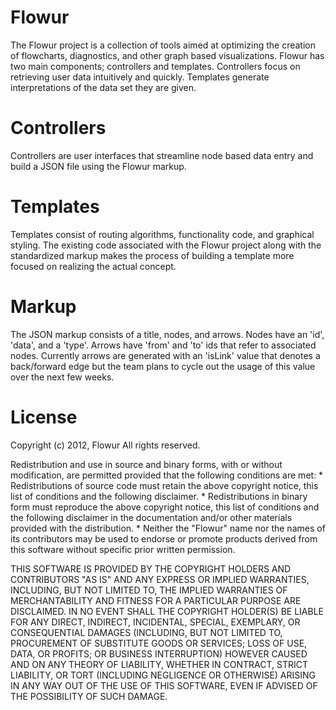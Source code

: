 Flowur
======

The Flowur project is a collection of tools aimed at optimizing the creation of flowcharts, diagnostics, and other graph based visualizations. Flowur has two main components; controllers and templates. Controllers focus on retrieving user data intuitively and quickly. Templates generate interpretations of the data set they are given.


Controllers
===========
Controllers are user interfaces that streamline node based data entry and build a JSON file using the Flowur markup.



Templates
=========
Templates consist of routing algorithms, functionality code, and graphical styling. The existing code associated with the Flowur project along with the standardized markup makes the process of building a template more focused on realizing the actual concept.

Markup
======
The JSON markup consists of a title, nodes, and arrows. Nodes have an 'id', 'data', and a 'type'. Arrows have 'from' and 'to' ids that refer to associated nodes. Currently arrows are generated with an 'isLink' value that denotes a back/forward edge but the team plans to cycle out the usage of this value over the next few weeks.

License
=======
Copyright (c) 2012, Flowur
All rights reserved.


Redistribution and use in source and binary forms, with or without
modification, are permitted provided that the following conditions are met:
    * Redistributions of source code must retain the above copyright
      notice, this list of conditions and the following disclaimer.
    * Redistributions in binary form must reproduce the above copyright
      notice, this list of conditions and the following disclaimer in the
      documentation and/or other materials provided with the distribution.
    * Neither the "Flowur" name nor the names of its contributors may be 
      used to endorse or promote products derived from this software 
      without specific prior written permission.

THIS SOFTWARE IS PROVIDED BY THE COPYRIGHT HOLDERS AND CONTRIBUTORS "AS IS" AND
ANY EXPRESS OR IMPLIED WARRANTIES, INCLUDING, BUT NOT LIMITED TO, THE IMPLIED
WARRANTIES OF MERCHANTABILITY AND FITNESS FOR A PARTICULAR PURPOSE ARE
DISCLAIMED. IN NO EVENT SHALL THE COPYRIGHT HOLDER(S) BE LIABLE FOR ANY
DIRECT, INDIRECT, INCIDENTAL, SPECIAL, EXEMPLARY, OR CONSEQUENTIAL DAMAGES
(INCLUDING, BUT NOT LIMITED TO, PROCUREMENT OF SUBSTITUTE GOODS OR SERVICES;
LOSS OF USE, DATA, OR PROFITS; OR BUSINESS INTERRUPTION) HOWEVER CAUSED AND
ON ANY THEORY OF LIABILITY, WHETHER IN CONTRACT, STRICT LIABILITY, OR TORT
(INCLUDING NEGLIGENCE OR OTHERWISE) ARISING IN ANY WAY OUT OF THE USE OF THIS
SOFTWARE, EVEN IF ADVISED OF THE POSSIBILITY OF SUCH DAMAGE.

